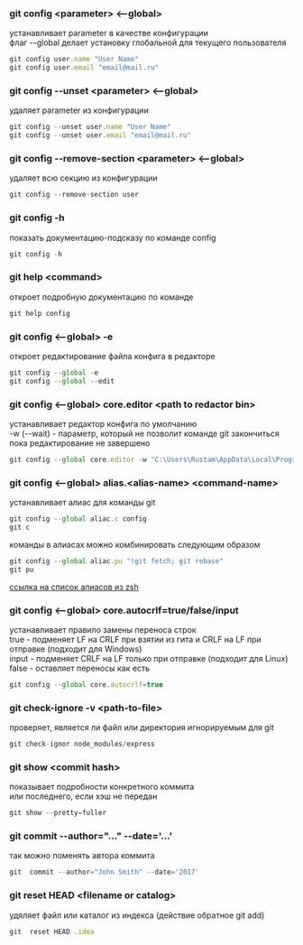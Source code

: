 ### git config \<parameter\> \<--global\>
устанавливает parameter в качестве конфигурации  
флаг --global делает установку глобальной для текущего пользователя
```javascript
git config user.name "User Name"
git config user.email "email@mail.ru"
```
  
### git config --unset \<parameter\> \<--global\>
удаляет parameter из конфигурации
```javascript
git config --unset user.name "User Name"
git config --unset user.email "email@mail.ru"
```
  
### git config --remove-section \<parameter\> \<--global\>
удаляет всю секцию из конфигурации
```javascript
git config --remove-section user
```

### git config -h
показать документацию-подсказу по команде config
```javascript
git config -h
```

### git help \<command\>
откроет подробную документацию по команде
```javascript
git help config
```

### git config \<--global\> -e
откроет редактирование файла конфига в редакторе
```javascript
git config --global -e
git config --global --edit
```

### git config \<--global\> core.editor \<path to redactor bin\>
устанавливает редактор конфига по умолчанию  
-w (--wait) - параметр, который не позволит команде git закончиться  
пока редактирование не завершено
```javascript
git config --global core.editor -w "C:\Users\Rustam\AppData\Local\Programs\Microsoft VS Code\bin\code"
```



### git config \<--global\> alias.\<alias-name\> \<command-name\>
устанавливает алиас для команды git
```javascript
git config --global aliac.c config
git c
```
команды в алиасах можно комбинировать следующим образом
```javascript
git config --global aliac.pu "!git fetch; git rebase"
git pu
```
[ссылка на список алиасов из zsh](https://github.com/ohmyzsh/ohmyzsh/blob/master/plugins/git/git.plugin.zsh)



### git config \<--global\> core.autocrlf=true/false/input
устанавливает правило замены переноса строк  
true - подменяет LF на CRLF при взятии из гита и CRLF на LF при отправке (подходит для Windows)  
input - подменяет CRLF на LF только при отправке (подходит для Linux)  
false - оставляет переносы как есть
```javascript
git config --global core.autocrlf=true
```



### git check-ignore -v \<path-to-file\>
проверяет, является ли файл или директория игнорируемым для git
```javascript
git check-ignor node_modules/express
```


### git show \<commit hash\>
показывает подробности конкретного коммита  
или последнего, если хэш не передан
```javascript
git show --pretty=fuller
```


### git  commit --author="..." --date='...'
так можно поменять автора коммита
```javascript
git  commit --author="John Smith" --date='2017'
```


### git  reset HEAD \<filename or catalog\>
удяляет файл или каталог из индекса (действие обратное git add)
```javascript
git  reset HEAD .idea
```